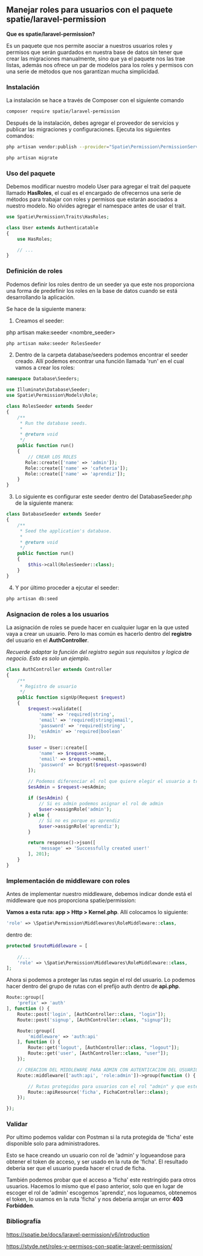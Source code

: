 ## Manejar roles para usuarios con el paquete spatie/laravel-permission

**Que es spatie/laravel-permission?**

Es un paquete que nos permite asociar a nuestros usuarios roles y permisos que serán guardados en nuestra base de datos sin tener que crear las migraciones manualmente, sino que ya el paquete nos las trae listas, además nos ofrece un par de modelos para los roles y permisos con una serie de métodos que nos garantizan mucha simplicidad.

### Instalación
La instalación se hace a través de Composer con el siguiente comando

```bash
composer require spatie/laravel-permission
```

Después de la instalación, debes agregar el proveedor de servicios y publicar las migraciones y configuraciones. Ejecuta los siguientes comandos:
```bash
php artisan vendor:publish --provider="Spatie\Permission\PermissionServiceProvider"
```
```bash
php artisan migrate
```
### Uso del paquete
Debemos modificar nuestro modelo User para agregar el trait del paquete llamado **HasRoles**, el cual es el encargado de ofrecernos una serie de métodos para trabajar con roles y permisos que estarán asociados a nuestro modelo. No olvides agregar el namespace antes de usar el trait.
```php
use Spatie\Permission\Traits\HasRoles;

class User extends Authenticatable
{
    use HasRoles;

    // ...
}
```
### Definición de roles
Podemos definir los roles dentro de un seeder ya que este nos proporciona una forma de predefinir los roles en la base de datos cuando se está desarrollando la aplicación. 

Se hace de la siguiente manera:

1. Creamos el seeder:
   
php artisan make:seeder <nombre_seeder>
```bash
php artisan make:seeder RolesSeeder
````
2. Dentro de la carpeta database/seeders podemos encontrar el seeder creado. Allí podemos encontrar una función llamada 'run' en el cual vamos a crear los roles:
```php	
namespace Database\Seeders;

use Illuminate\Database\Seeder;
use Spatie\Permission\Models\Role;

class RolesSeeder extends Seeder
{
    /**
     * Run the database seeds.
     *
     * @return void
     */
    public function run()
    {
        // CREAR LOS ROLES
       Role::create(['name' => 'admin']); 
       Role::create(['name' => 'cafeteria']); 
       Role::create(['name' => 'aprendiz']); 
    }
}
```
3. Lo siguiente es configurar este seeder dentro del DatabaseSeeder.php de la siguiente manera:
```php	
class DatabaseSeeder extends Seeder
{
    /**
     * Seed the application's database.
     *
     * @return void
     */
    public function run()
    {
        $this->call(RolesSeeder::class);
    }
}
```	
4. Y por último proceder a ejcutar el seeder:
```bash
php artisan db:seed
```  

### Asignacion de roles a los usuarios
La asignación de roles se puede hacer en cualquier lugar en la que usted vaya a crear un usuario. Pero lo mas común es hacerlo dentro del **registro** del usuario en el **AuthController**.

*Recuerde adaptar la función del registro según sus requisitos y logica de negocio. Esto es solo un ejemplo.*

```php
class AuthController extends Controller
{
    /**
     * Registro de usuario
     */
    public function signUp(Request $request)
    {
        $request->validate([
            'name' => 'required|string',
            'email' => 'required|string|email',
            'password' => 'required|string',
            'esAdmin' => 'required|boolean'
        ]);

        $user = User::create([
            'name' => $request->name,
            'email' => $request->email,
            'password' => bcrypt($request->password)
        ]);

        // Podemos diferenciar el rol que quiere elegir el usuario a través del uso de booleanos
        $esAdmin = $request->esAdmin;
        
        if ($esAdmin) {
            // Si es admin podemos asignar el rol de admin
            $user->assignRole('admin');
        } else {
            // Si no es porque es aprendiz
            $user->assignRole('aprendiz');
        }

        return response()->json([
            'message' => 'Successfully created user!'
        ], 201);
    }
}
```

### Implementación de middleware con roles

Antes de implementar nuestro middleware, debemos indicar donde está el middleware que nos proporciona spatie/permission:

**Vamos a esta ruta: app > Http > Kernel.php**. Allí colocamos lo siguiente:

```php	
'role' => \Spatie\Permission\Middlewares\RoleMiddleware::class,
```	
dentro de:
```php	
protected $routeMiddleware = [
    
    //...
    'role' => \Spatie\Permission\Middlewares\RoleMiddleware::class,
];
```	

Ahora si podemos a proteger las rutas según el rol del usuario.
Lo podemos hacer dentro del grupo de rutas con el prefijo auth dentro de **api.php**.

```php
Route::group([
    'prefix' => 'auth'
], function () {
    Route::post('login', [AuthController::class, "login"]);
    Route::post('signup', [AuthController::class, "signup"]);

    Route::group([
        'middleware' => 'auth:api'
    ], function () {
        Route::get('logout', [AuthController::class, "logout"]);
        Route::get('user', [AuthController::class, "user"]);
    });

    // CREACION DEL MIDDLEWARE PARA ADMIN CON AUTENTICACION DEL USUARIO
    Route::middleware(['auth:api', 'role:admin'])->group(function () {

        // Rutas protegidas para usuarios con el rol "admin" y que este autenticado.
        Route::apiResource('ficha', FichaController::class);
    });

});
```
### Validar
Por ultimo podemos validar con Postman si la ruta protegida de 'ficha' este disponible solo para administradores.

Esto se hace creando un usuario con rol de 'admin' y logueandose para obtener el token de acceso, y ser usado en la ruta de 'ficha'. El resultado deberia ser que el usuario pueda hacer el crud de ficha.

También podemos probar que el acceso a 'ficha' este restringido para otros usuarios. Hacemos lo mismo que el paso anterior, solo que en lugar de escoger el rol de 'admin' escogemos 'aprendiz', nos logueamos, obtenemos el token, lo usamos en la ruta 'ficha' y nos deberia arrojar un error **403 Forbidden**.

### Bibliografía
https://spatie.be/docs/laravel-permission/v6/introduction

https://styde.net/roles-y-permisos-con-spatie-laravel-permission/






